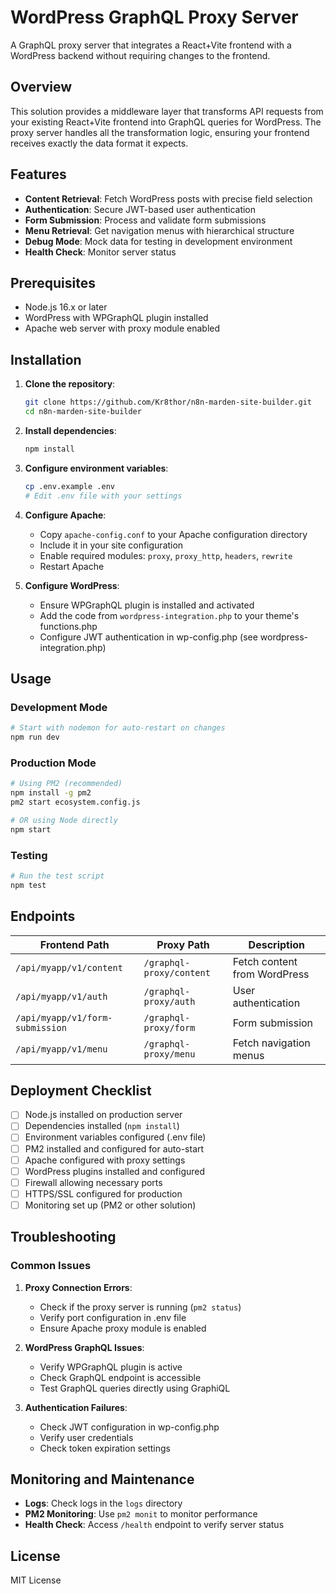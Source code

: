 # WordPress GraphQL Proxy Server

A GraphQL proxy server that integrates a React+Vite frontend with a WordPress backend without requiring changes to the frontend.

## Overview

This solution provides a middleware layer that transforms API requests from your existing React+Vite frontend into GraphQL queries for WordPress. The proxy server handles all the transformation logic, ensuring your frontend receives exactly the data format it expects.

## Features

- **Content Retrieval**: Fetch WordPress posts with precise field selection
- **Authentication**: Secure JWT-based user authentication
- **Form Submission**: Process and validate form submissions
- **Menu Retrieval**: Get navigation menus with hierarchical structure
- **Debug Mode**: Mock data for testing in development environment
- **Health Check**: Monitor server status

## Prerequisites

- Node.js 16.x or later
- WordPress with WPGraphQL plugin installed
- Apache web server with proxy module enabled

## Installation

1. **Clone the repository**:
   ```bash
   git clone https://github.com/Kr8thor/n8n-marden-site-builder.git
   cd n8n-marden-site-builder
   ```

2. **Install dependencies**:
   ```bash
   npm install
   ```

3. **Configure environment variables**:
   ```bash
   cp .env.example .env
   # Edit .env file with your settings
   ```

4. **Configure Apache**:
   - Copy `apache-config.conf` to your Apache configuration directory
   - Include it in your site configuration
   - Enable required modules: `proxy`, `proxy_http`, `headers`, `rewrite`
   - Restart Apache

5. **Configure WordPress**:
   - Ensure WPGraphQL plugin is installed and activated
   - Add the code from `wordpress-integration.php` to your theme's functions.php
   - Configure JWT authentication in wp-config.php (see wordpress-integration.php)

## Usage

### Development Mode

```bash
# Start with nodemon for auto-restart on changes
npm run dev
```

### Production Mode

```bash
# Using PM2 (recommended)
npm install -g pm2
pm2 start ecosystem.config.js

# OR using Node directly
npm start
```

### Testing

```bash
# Run the test script
npm test
```

## Endpoints

| Frontend Path | Proxy Path | Description |
|---------------|------------|-------------|
| `/api/myapp/v1/content` | `/graphql-proxy/content` | Fetch content from WordPress |
| `/api/myapp/v1/auth` | `/graphql-proxy/auth` | User authentication |
| `/api/myapp/v1/form-submission` | `/graphql-proxy/form` | Form submission |
| `/api/myapp/v1/menu` | `/graphql-proxy/menu` | Fetch navigation menus |

## Deployment Checklist

- [ ] Node.js installed on production server
- [ ] Dependencies installed (`npm install`)
- [ ] Environment variables configured (.env file)
- [ ] PM2 installed and configured for auto-start
- [ ] Apache configured with proxy settings
- [ ] WordPress plugins installed and configured
- [ ] Firewall allowing necessary ports
- [ ] HTTPS/SSL configured for production
- [ ] Monitoring set up (PM2 or other solution)

## Troubleshooting

### Common Issues

1. **Proxy Connection Errors**:
   - Check if the proxy server is running (`pm2 status`)
   - Verify port configuration in .env file
   - Ensure Apache proxy module is enabled

2. **WordPress GraphQL Issues**:
   - Verify WPGraphQL plugin is active
   - Check GraphQL endpoint is accessible
   - Test GraphQL queries directly using GraphiQL

3. **Authentication Failures**:
   - Check JWT configuration in wp-config.php
   - Verify user credentials
   - Check token expiration settings

## Monitoring and Maintenance

- **Logs**: Check logs in the `logs` directory
- **PM2 Monitoring**: Use `pm2 monit` to monitor performance
- **Health Check**: Access `/health` endpoint to verify server status

## License

MIT License
